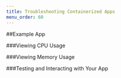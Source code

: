 ```yaml
---
title: Troubleshooting Containerized Apps
menu_order: 60
---
```



##Example App

###Viewing CPU Usage

###Viewing Memory Usage

###Testing and Interacting with Your App